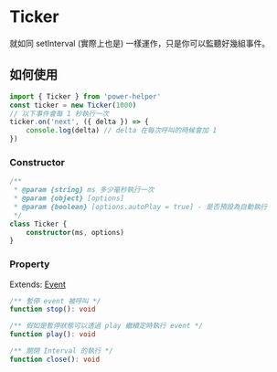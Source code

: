# Ticker

就如同 setInterval (實際上也是) 一樣運作，只是你可以監聽好幾組事件。

## 如何使用

```ts
import { Ticker } from 'power-helper'
const ticker = new Ticker(1000)
// 以下事件會每 1 秒執行一次
ticker.on('next', ({ delta }) => {
    console.log(delta) // delta 在每次呼叫的時候會加 1
})
```

### Constructor

```ts
/**
 * @param {string} ms 多少毫秒執行一次
 * @param {object} [options]
 * @param {boolean} [options.autoPlay = true] - 是否預設為自動執行
 */
class Ticker {
    constructor(ms, options)
}
```

### Property

Extends: [Event](./event.md)

```ts
/** 暫停 event 被呼叫 */
function stop(): void

/** 假如是暫停狀態可以透過 play 繼續定時執行 event */
function play(): void

/** 關閉 Interval 的執行 */
function close(): void
```
